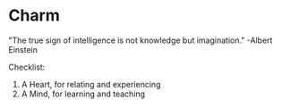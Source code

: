 # Charm
"The true sign of intelligence is not knowledge but imagination." -Albert Einstein

Checklist:
1. A Heart, for relating and experiencing
2. A Mind, for learning and teaching